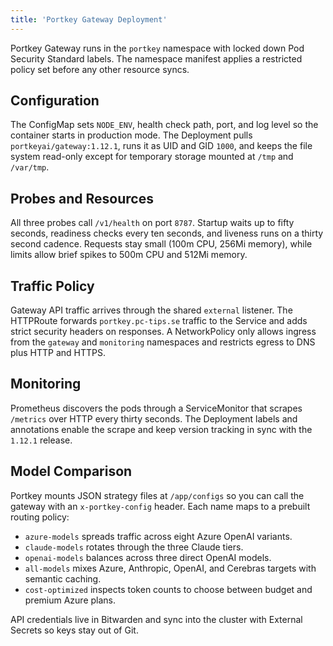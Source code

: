 ```yaml
---
title: 'Portkey Gateway Deployment'
---
```


Portkey Gateway runs in the `portkey` namespace with locked down Pod Security Standard labels. The namespace manifest applies a
restricted policy set before any other resource syncs.

## Configuration

The ConfigMap sets `NODE_ENV`, health check path, port, and log level so the container starts in production mode. The Deployment
pulls `portkeyai/gateway:1.12.1`, runs it as UID and GID `1000`, and keeps the file system read-only except for temporary
storage mounted at `/tmp` and `/var/tmp`.

## Probes and Resources

All three probes call `/v1/health` on port `8787`. Startup waits up to fifty seconds, readiness checks every ten seconds, and
liveness runs on a thirty second cadence. Requests stay small (100m CPU, 256Mi memory), while limits allow brief spikes to 500m
CPU and 512Mi memory.

## Traffic Policy

Gateway API traffic arrives through the shared `external` listener. The HTTPRoute forwards `portkey.pc-tips.se` traffic to the
Service and adds strict security headers on responses. A NetworkPolicy only allows ingress from the `gateway` and `monitoring`
namespaces and restricts egress to DNS plus HTTP and HTTPS.

## Monitoring

Prometheus discovers the pods through a ServiceMonitor that scrapes `/metrics` over HTTP every thirty seconds. The Deployment
labels and annotations enable the scrape and keep version tracking in sync with the `1.12.1` release.

## Model Comparison

Portkey mounts JSON strategy files at `/app/configs` so you can call the gateway with an `x-portkey-config` header. Each name
maps to a prebuilt routing policy:

- `azure-models` spreads traffic across eight Azure OpenAI variants.
- `claude-models` rotates through the three Claude tiers.
- `openai-models` balances across three direct OpenAI models.
- `all-models` mixes Azure, Anthropic, OpenAI, and Cerebras targets with semantic caching.
- `cost-optimized` inspects token counts to choose between budget and premium Azure plans.

API credentials live in Bitwarden and sync into the cluster with External Secrets so keys stay out of Git.
